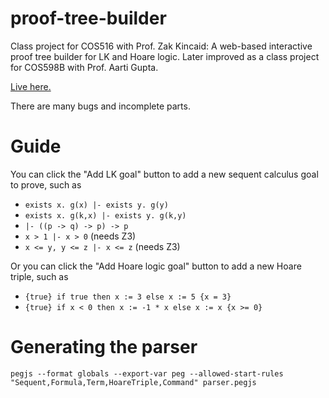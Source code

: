 # proof-tree-builder
Class project for COS516 with Prof. Zak Kincaid: A web-based interactive proof tree builder for LK and Hoare logic. Later improved as a class project for COS598B with Prof. Aarti Gupta.

[Live here.](https://joom.github.io/proof-tree-builder/src/)

There are many bugs and incomplete parts.

# Guide

You can click the "Add LK goal" button to add a new sequent calculus goal to prove, such as

* `exists x. g(x) |- exists y. g(y)`
* `exists x. g(k,x) |- exists y. g(k,y)`
* `|- ((p -> q) -> p) -> p`
* `x > 1 |- x > 0` (needs Z3)
* `x <= y, y <= z |- x <= z` (needs Z3)

Or you can click the "Add Hoare logic goal" button to add a new Hoare triple, such as

* `{true} if true then x := 3 else x := 5 {x = 3}`
* `{true} if x < 0 then x := -1 * x else x := x {x >= 0}`

# Generating the parser

```
pegjs --format globals --export-var peg --allowed-start-rules "Sequent,Formula,Term,HoareTriple,Command" parser.pegjs
```
